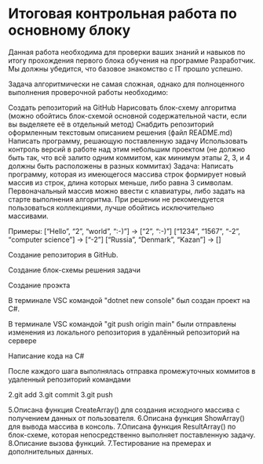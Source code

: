 # Итоговая контрольная работа по основному блоку

Данная работа необходима для проверки ваших знаний и навыков по итогу прохождения первого блока обучения на программе Разработчик. Мы должны убедится, что базовое знакомство с IT прошло успешно.

Задача алгоритмически не самая сложная, однако для полноценного выполнения проверочной работы необходимо:

Создать репозиторий на GitHub
Нарисовать блок-схему алгоритма (можно обойтись блок-схемой основной содержательной части, если вы выделяете её в отдельный метод)
Снабдить репозиторий оформленным текстовым описанием решения (файл README.md)
Написать программу, решающую поставленную задачу
Использовать контроль версий в работе над этим небольшим проектом (не должно быть так, что всё залито одним коммитом, как минимум этапы 2, 3, и 4 должны быть расположены в разных коммитах)
Задача: Написать программу, которая из имеющегося массива строк формирует новый массив из строк, длина которых меньше, либо равна 3 символам. Первоначальный массив можно ввести с клавиатуры, либо задать на старте выполнения алгоритма. При решении не рекомендуется пользоваться коллекциями, лучше обойтись исключительно массивами.

Примеры: [“Hello”, “2”, “world”, “:-)”] → [“2”, “:-)”] [“1234”, “1567”, “-2”, “computer science”] → [“-2”] [“Russia”, “Denmark”, “Kazan”] → []

Создание репозитория в GitHub.

Cоздание блок-схемы решения задачи

Создание проэкта

В терминале VSC командой "dotnet new console" был создан проект на C#.

В терминале VSC командой "git push origin main" были  отправлены изменения из локального репозитория в удалённый репозиторий на сервере 



Написание кода на C#

После каждого шага выполнялась отправка промежуточных коммитов в удаленный репозиторий командами

2.git add 3.git commit 3.git push

5.Описана функция CreateArray() для создания исходного массива с получением данных от пользователя. 6.Описана функция ShowArray() для вывода массива в консоль. 7.Описана функция ResultArray() по блок-схеме, которая непосредственно выполняет поставленную задачу. 8.Описание вызова функций. 7.Тестирование на премерах и дополнительных данных.